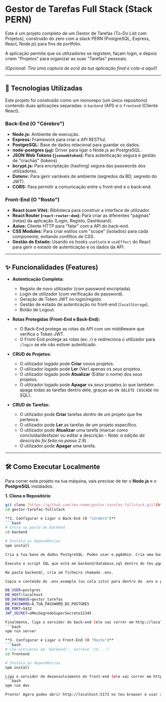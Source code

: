 # Gestor de Tarefas Full Stack (Stack PERN)

Este é um projeto completo de um Gestor de Tarefas (To-Do List com Projetos), construído do zero com a stack PERN (PostgreSQL, Express, React, Node.js) para fins de portfólio.

A aplicação permite que os utilizadores se registem, façam login, e depois criem "Projetos" para organizar as suas "Tarefas" pessoais.

*(Opcional: Tira uma captura de ecrã da tua aplicação final e cola-a aqui!)*

---

## 🚀 Tecnologias Utilizadas

Este projeto foi construído como um monorepo (um único repositório) contendo duas aplicações separadas: o `backend` (API) e o `frontend` (Cliente React).

### **Back-End (O "Cérebro")**
* **Node.js:** Ambiente de execução.
* **Express:** Framework para criar a API RESTful.
* **PostgreSQL:** Base de dados relacional para guardar os dados.
* **node-postgres (`pg`):** Driver para ligar o Node.js ao PostgreSQL.
* **JSON Web Tokens (`jsonwebtoken`):** Para autenticação segura e gestão de "crachás" (tokens).
* **bcrypt.js:** Para encriptação (hashing) segura das passwords dos utilizadores.
* **Dotenv:** Para gerir variáveis de ambiente (segredos da BD, segredo do JWT).
* **CORS:** Para permitir a comunicação entre o front-end e o back-end.

### **Front-End (O "Rosto")**
* **React (com Vite):** Biblioteca para construir a interface de utilizador.
* **React Router (`react-router-dom`):** Para criar as diferentes "páginas" (rotas) da aplicação (Login, Registo, Dashboard).
* **Axios:** Cliente HTTP para "falar" com a API do back-end.
* **CSS Modules:** Para criar estilos com "scope" (isolados) para cada componente, evitando conflitos de CSS.
* **Gestão de Estado:** Usando os hooks `useState` e `useEffect` do React para gerir o estado de autenticação e os dados da API.

---

## ✨ Funcionalidades (Features)

* **Autenticação Completa:**
    * Registo de novo utilizador (com password encriptada).
    * Login de utilizador (com verificação de password).
    * Geração de Token JWT no login/registo.
    * Gestão de estado de autenticação no front-end (`localStorage`).
    * Botão de Logout.

* **Rotas Protegidas (Front-End e Back-End):**
    * O Back-End protege as rotas da API com um middleware que verifica o Token JWT.
    * O Front-End protege as rotas (ex: `/`) e redireciona o utilizador para `/login` se ele não estiver autenticado.

* **CRUD de Projetos:**
    * O utilizador logado pode **Criar** novos projetos.
    * O utilizador logado pode **Ler** (Ver) apenas os *seus* projetos.
    * O utilizador logado pode **Atualizar** (Editar o nome) dos *seus* projetos.
    * O utilizador logado pode **Apagar** os *seus* projetos (o que também apaga todas as tarefas dentro dele, graças ao `ON DELETE CASCADE` no SQL).

* **CRUD de Tarefas:**
    * O utilizador pode **Criar** tarefas *dentro* de um projeto que lhe pertence.
    * O utilizador pode **Ler** as tarefas de um projeto específico.
    * O utilizador pode **Atualizar** uma tarefa (marcar como concluída/desfazer ou editar a descrição - *Nota: a edição da descrição foi feita no passo 2.9*).
    * O utilizador pode **Apagar** uma tarefa.

---

## 🛠️ Como Executar Localmente

Para correr este projeto na tua máquina, vais precisar de ter o **Node.js** e o **PostgreSQL** instalados.

**1. Clona o Repositório**
```bash
git clone [https://github.com/teu-nome/gestor-tarefas-fullstack.git](https://github.com/teu-nome/gestor-tarefas-fullstack.git)
cd gestor-tarefas-fullstack

**2. Configurar e Ligar o Back-End (O "Cérebro")**
```bash
# Entra na pasta do backend
cd backend

# Instala as dependências
npm install

Cria a tua base de dados PostgreSQL. Podes usar o pgAdmin. Cria uma base de dados chamada gestor_tarefas.

Executa o script SQL que está em backend/database.sql dentro do teu pgAdmin (usando a "Query Tool"). Isto vai criar as tabelas utilizadores, projetos, e tarefas.

Na pasta backend/, cria um ficheiro chamado .env.

Copia o conteúdo do .env.example (ou cola isto) para dentro do .env e preenche com os teus dados:

DB_USER=postgres
DB_HOST=localhost
DB_DATABASE=gestor_tarefas
DB_PASSWORD=A_TUA_PASSWORD_DO_POSTGRES
DB_PORT=5432
JWT_SECRET=oMeuSegredoSuperSecreto12345

Finalmente, liga o servidor do back-end (ele vai correr em http://localhost:5000):
```bash
npm run server

**3. Configurar e Ligar o Front-End (O "Rosto")**
```bash
# (Se estiveres em 'backend/', escreve 'cd ..')
cd frontend

# Instala as dependências
npm install

Liga o servidor de desenvolvimento do front-end (ele vai correr em http://localhost:5173 ou similar):
```bash
npm run dev

Pronto! Agora podes abrir http://localhost:5173 no teu browser e usar a aplicação!